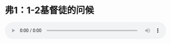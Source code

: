 # 弗1：1-2基督徒的问候

<audio style="width: 100%;" preload="false" controls controlslist="nodownload"><source src="http://file.simai.life/audio/mp3/old/12346.mp3" type="audio/mpeg">Your browser does not support the audio element.</audio>


